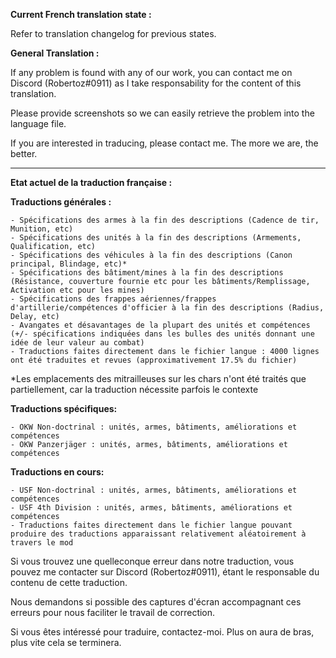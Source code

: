 **Current French translation state :**

Refer to translation changelog for previous states.

**General Translation :**


If any problem is found with any of our work, you can contact me on Discord (Robertoz#0911) as I take responsability for the content of this translation.

Please provide screenshots so we can easily retrieve the problem into the language file.

If you are interested in traducing, please contact me. The more we are, the better.


---

**Etat actuel de la traduction française :**

**Traductions générales :**

	- Spécifications des armes à la fin des descriptions (Cadence de tir, Munition, etc)
	- Spécifications des unités à la fin des descriptions (Armements, Qualification, etc)
	- Spécifications des véhicules à la fin des descriptions (Canon principal, Blindage, etc)*
	- Spécifications des bâtiment/mines à la fin des descriptions (Résistance, couverture fournie etc pour les bâtiments/Remplissage, Activation etc pour les mines)
	- Spécifications des frappes aériennes/frappes d'artillerie/compétences d'officier à la fin des descriptions (Radius, Delay, etc)
	- Avangates et désavantages de la plupart des unités et compétences (+/- spécifications indiquées dans les bulles des unités donnant une idée de leur valeur au combat)
	- Traductions faites directement dans le fichier langue : 4000 lignes ont été traduites et revues (approximativement 17.5% du fichier)

*Les emplacements des mitrailleuses sur les chars n'ont été traités que partiellement, car la traduction nécessite parfois le contexte

**Traductions spécifiques:**

	- OKW Non-doctrinal : unités, armes, bâtiments, améliorations et compétences
	- OKW Panzerjäger : unités, armes, bâtiments, améliorations et compétences

**Traductions en cours:**

	- USF Non-doctrinal : unités, armes, bâtiments, améliorations et compétences
	- USF 4th Division : unités, armes, bâtiments, améliorations et compétences
	- Traductions faites directement dans le fichier langue pouvant produire des traductions apparaissant relativement aléatoirement à travers le mod


Si vous trouvez une quelleconque erreur dans notre traduction, vous pouvez me contacter sur Discord (Robertoz#0911), étant le responsable du contenu de cette traduction.

Nous demandons si possible des captures d'écran accompagnant ces erreurs pour nous faciliter le travail de correction.

Si vous êtes intéressé pour traduire, contactez-moi. Plus on aura de bras, plus vite cela se terminera.
